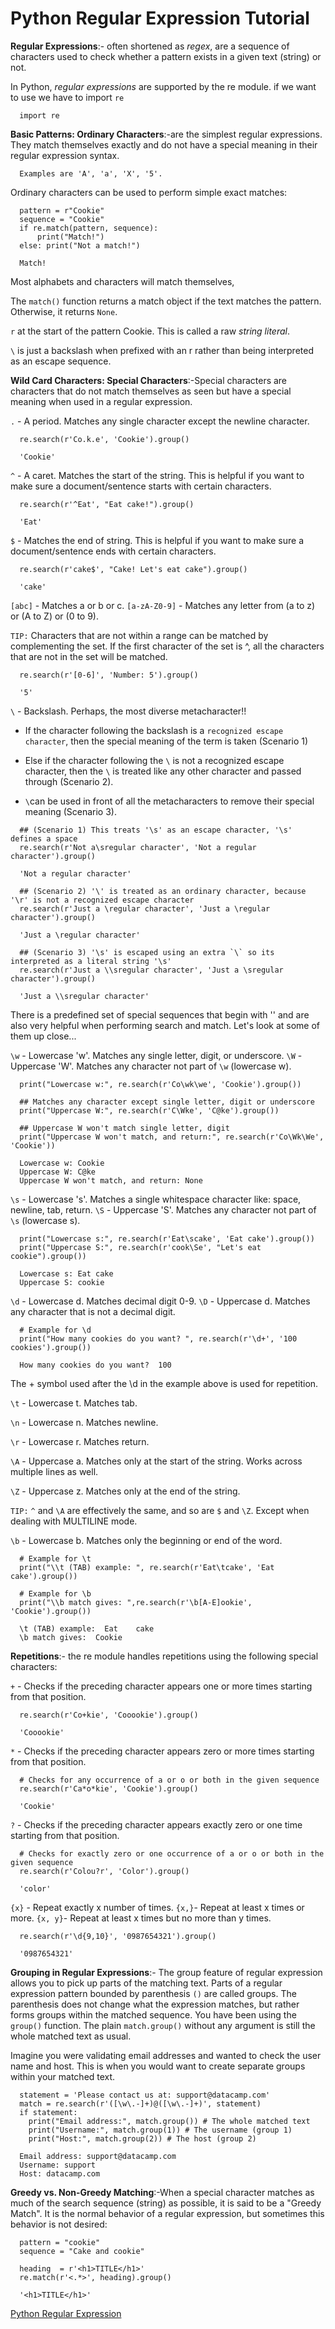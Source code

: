 # Python Regular Expression Tutorial

**Regular Expressions**:- often shortened as *regex*, are a sequence of characters used to check whether a pattern exists in a given text (string) or not. 

In Python, *regular expressions* are supported by the re module. if we want to use we have to import ```re```
```
  import re
```

**Basic Patterns: Ordinary Characters**:-are the simplest regular expressions. They match themselves exactly and do not have a special meaning in their regular expression syntax.
```
  Examples are 'A', 'a', 'X', '5'.
```
Ordinary characters can be used to perform simple exact matches:
```
  pattern = r"Cookie"
  sequence = "Cookie"
  if re.match(pattern, sequence):
      print("Match!")
  else: print("Not a match!")
```
```
  Match!
```
Most alphabets and characters will match themselves,

The ```match()``` function returns a match object if the text matches the pattern. Otherwise, it returns ```None```.

```r``` at the start of the pattern Cookie.
This is called a raw *string literal*.

```\``` is just a backslash when prefixed with an r rather than being interpreted as an escape sequence.

**Wild Card Characters: Special Characters**:-Special characters are characters that do not match themselves as seen but have a special meaning when used in a regular expression.

```.``` - A period. Matches any single character except the newline character.
```
  re.search(r'Co.k.e', 'Cookie').group()
```
```
  'Cookie'
```

```^``` - A caret. Matches the start of the string.
This is helpful if you want to make sure a document/sentence starts with certain characters.
```
  re.search(r'^Eat', "Eat cake!").group()
```
```
  'Eat'
```

```$``` - Matches the end of string.
This is helpful if you want to make sure a document/sentence ends with certain characters.
```
  re.search(r'cake$', "Cake! Let's eat cake").group()
```
```
  'cake'
```

```[abc]``` - Matches a or b or c.
```[a-zA-Z0-9]``` - Matches any letter from (a to z) or (A to Z) or (0 to 9).

  ```TIP:``` Characters that are not within a range can be matched by complementing the set. If the first character of the set is ^, all the characters that are not in the set will be matched.

```
  re.search(r'[0-6]', 'Number: 5').group()
```
```
  '5'
```

```\``` - Backslash.
Perhaps, the most diverse metacharacter!!

- If the character following the backslash is a ```recognized escape character```, then the special meaning of the term is taken (Scenario 1)

- Else if the character following the ```\``` is not a recognized escape character, then the ```\``` is treated like any other character and passed through (Scenario 2).

- ```\```can be used in front of all the metacharacters to remove their special meaning (Scenario 3).

```
  ## (Scenario 1) This treats '\s' as an escape character, '\s' defines a space
  re.search(r'Not a\sregular character', 'Not a regular character').group()
```
```
  'Not a regular character'
```

```
  ## (Scenario 2) '\' is treated as an ordinary character, because '\r' is not a recognized escape character
  re.search(r'Just a \regular character', 'Just a \regular character').group()
```
```
  'Just a \regular character'
```

```
  ## (Scenario 3) '\s' is escaped using an extra `\` so its interpreted as a literal string '\s'
  re.search(r'Just a \\sregular character', 'Just a \sregular character').group()
```
```
  'Just a \\sregular character'
```
There is a predefined set of special sequences that begin with '\' and are also very helpful when performing search and match. Let's look at some of them up close...

```\w``` - Lowercase 'w'. Matches any single letter, digit, or underscore.
```\W``` - Uppercase 'W'. Matches any character not part of ```\w``` (lowercase w).

```
  print("Lowercase w:", re.search(r'Co\wk\we', 'Cookie').group())

  ## Matches any character except single letter, digit or underscore
  print("Uppercase W:", re.search(r'C\Wke', 'C@ke').group())

  ## Uppercase W won't match single letter, digit
  print("Uppercase W won't match, and return:", re.search(r'Co\Wk\We', 'Cookie'))
```
```
  Lowercase w: Cookie
  Uppercase W: C@ke
  Uppercase W won't match, and return: None
```

```\s``` - Lowercase 's'. Matches a single whitespace character like: space, newline, tab, return.
```\S``` - Uppercase 'S'. Matches any character not part of ```\s``` (lowercase s).

```
  print("Lowercase s:", re.search(r'Eat\scake', 'Eat cake').group())
  print("Uppercase S:", re.search(r'cook\Se', "Let's eat cookie").group())
```
```
  Lowercase s: Eat cake
  Uppercase S: cookie
```
```\d``` - Lowercase d. Matches decimal digit 0-9.
```\D``` - Uppercase d. Matches any character that is not a decimal digit.
```
  # Example for \d
  print("How many cookies do you want? ", re.search(r'\d+', '100 cookies').group())
```
```
  How many cookies do you want?  100
```
The + symbol used after the \d in the example above is used for repetition. 

```\t``` - Lowercase t. Matches tab.

```\n``` - Lowercase n. Matches newline.

```\r``` - Lowercase r. Matches return.

```\A``` - Uppercase a. Matches only at the start of the string. Works across multiple lines as well.

```\Z``` - Uppercase z. Matches only at the end of the string.

  ```TIP:``` ```^``` and ```\A``` are effectively the same, and so are ```$``` and ```\Z```. Except when dealing with MULTILINE mode.

```\b``` - Lowercase b. Matches only the beginning or end of the word.
```
  # Example for \t
  print("\\t (TAB) example: ", re.search(r'Eat\tcake', 'Eat    cake').group())

  # Example for \b
  print("\\b match gives: ",re.search(r'\b[A-E]ookie', 'Cookie').group())
```
```
  \t (TAB) example:  Eat    cake
  \b match gives:  Cookie
```

**Repetitions**:- the re module handles repetitions using the following special characters:

```+``` - Checks if the preceding character appears one or more times starting from that position.

```
  re.search(r'Co+kie', 'Cooookie').group()
```
```
  'Cooookie'
```

```*``` - Checks if the preceding character appears zero or more times starting from that position.
```
  # Checks for any occurrence of a or o or both in the given sequence
  re.search(r'Ca*o*kie', 'Cookie').group()
```
```
  'Cookie'
```

```?``` - Checks if the preceding character appears exactly zero or one time starting from that position.

```
  # Checks for exactly zero or one occurrence of a or o or both in the given sequence
  re.search(r'Colou?r', 'Color').group()
```
```
  'color'
```

```{x}``` - Repeat exactly x number of times.
```{x,}```- Repeat at least x times or more.
```{x, y}```- Repeat at least x times but no more than y times.

```
  re.search(r'\d{9,10}', '0987654321').group()
```
```
  '0987654321'
```

**Grouping in Regular Expressions**:- The group feature of regular expression allows you to pick up parts of the matching text. Parts of a regular expression pattern bounded by parenthesis ```()``` are called groups. The parenthesis does not change what the expression matches, but rather forms groups within the matched sequence. You have been using the ```group()``` function.
The plain ```match.group()``` without any argument is still the whole matched text as usual. 

Imagine you were validating email addresses and wanted to check the user name and host. This is when you would want to create separate groups within your matched text.

```
  statement = 'Please contact us at: support@datacamp.com'
  match = re.search(r'([\w\.-]+)@([\w\.-]+)', statement)
  if statement:
    print("Email address:", match.group()) # The whole matched text
    print("Username:", match.group(1)) # The username (group 1)
    print("Host:", match.group(2)) # The host (group 2)
```
```
  Email address: support@datacamp.com
  Username: support
  Host: datacamp.com
```

**Greedy vs. Non-Greedy Matching**:-When a special character matches as much of the search sequence (string) as possible, it is said to be a "Greedy Match". It is the normal behavior of a regular expression, but sometimes this behavior is not desired:

```
  pattern = "cookie"
  sequence = "Cake and cookie"

  heading  = r'<h1>TITLE</h1>'
  re.match(r'<.*>', heading).group()
```
```
  '<h1>TITLE</h1>'
```

[Python Regular Expression](https://www.datacamp.com/community/tutorials/python-regular-expression-tutorial)